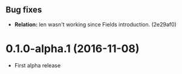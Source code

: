 ## Bug fixes

- **Relation:** len wasn't working since Fields introduction. (2e29af0)

# 0.1.0-alpha.1 (2016-11-08)

- First alpha release
